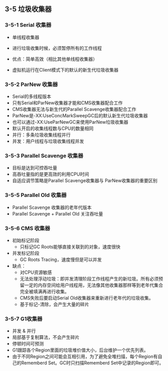 ## 3-5 垃圾收集器

### 3-5-1 Serial 收集器

- 单线程收集器

- 进行垃圾收集时候，必须暂停所有的工作线程

- 优点：简单高效（相比其他单线程收集器）

- 虚拟机运行在Client模式下的默认的新生代垃圾收集器

  

### 3-5-2 ParNew 收集器

- Serial的多线程版本
- 只有Serial和ParNew收集器才能和CMS收集器配合工作
- CMS收集器无法与新生代的Parallel Scavenge收集器配合工作
- ParNew是-XX:UseConcMarkSweepGC后的默认新生代垃圾收集器
- 也可以通过-XX:UseParNewGC来使用ParNew垃圾收集器
- 默认开启的收集线程数与CPU的数量相同
- 并行：多条垃圾收集线程并行
- 并发：用户线程与垃圾收集线程并发





### 3-5-3 Parallel Scavenge 收集器

- 目标是达到可控吞吐量
- 高吞吐量指的是更高效的利用CPU时间
- 自适应调节策略是Parallel Scavenge收集器与 ParNew收集器的重要区别

### 3-5-5 Parallel Old 收集器

- Parallel Scavenge 收集器的老年代版本
- Parallel Scavenge + Parallel Old 关注吞吐量

### 3-5-6 CMS 收集器

- 初始标记阶段
  - 只标记GC Roots能够直接关联到的对象，速度很快
- 并发标记阶段
  - GC Roots Tracing，速度慢但是可以并发
- 缺点：
  - 对CPU资源敏感
  - 无法处理浮动垃圾：即并发清理阶段工作线程产生的新垃圾。所有必须预留一定的内存空间给用户线程用，无法像其他收集器那样等到老年代集合完全被填满再进行收集。
  - CMS失败后要启动Serial Old收集器来重新进行老年代的垃圾收集。
  - 基于标记-清除，会产生大量的碎片

### 3-5-7 G1收集器

- 并发 & 并行
- 局部基于复制算法，不会产生碎片
- 停顿时间可预测
- G1跟踪各个Region里面的垃圾堆价值大小，后台维护一个优先列表。
- 由于不同Region之间可能会互相引用，为了避免全堆扫描，每个Region有自己的Rememberd Set。GC时只扫描Rememberd Set中记录的Region即可。